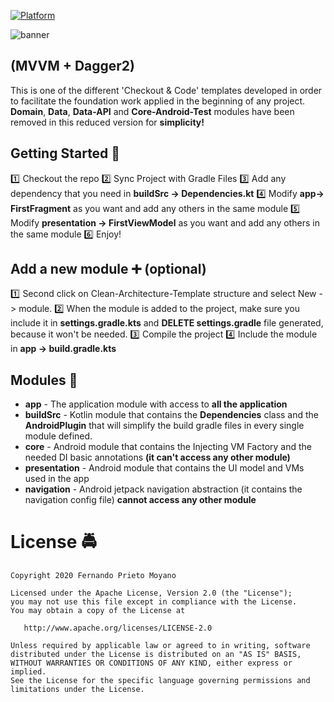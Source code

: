 [![Platform](https://img.shields.io/badge/platform-android-brightgreen)](https://developer.android.com/reference)

![banner](art/Simplified-Dagger2.jpg)

## (MVVM + Dagger2)

This is one of the different 'Checkout & Code' templates developed in order to facilitate the foundation work applied in the beginning of any project.
**Domain**, **Data**, **Data-API** and **Core-Android-Test** modules have been removed in this reduced version for **simplicity!**


## Getting Started :vertical_traffic_light:

:one: Checkout the repo
:two: Sync Project with Gradle Files
:three: Add any dependency that you need in **buildSrc -> Dependencies.kt**
:four: Modify **app-> FirstFragment** as you want and add any others in the same module
:five: Modify **presentation -> FirstViewModel** as you want and add any others in the same module
:six: Enjoy!


## Add a new module :heavy_plus_sign: (optional)

:one: Second click on Clean-Architecture-Template structure and select New -> module.
:two: When the module is added to the project, make sure you include it in **settings.gradle.kts** and **DELETE settings.gradle** file generated, because it won't be needed.
:three: Compile the project
:four: Include the module in **app -> build.gradle.kts**


## Modules :department_store:

* **app** - The application module with access to **all the application**
* **buildSrc** - Kotlin module that contains the **Dependencies** class and the **AndroidPlugin** that will simplify the build gradle files in every single module defined.
* **core** - Android module that contains the Injecting VM Factory and the needed DI basic annotations **(it can't access any other module)**
* **presentation** - Android module that contains the UI model and VMs used in the app
* **navigation** - Android jetpack navigation abstraction (it contains the navigation config file) **cannot access any other module**


#  License :oncoming_police_car:

    Copyright 2020 Fernando Prieto Moyano

    Licensed under the Apache License, Version 2.0 (the "License");
    you may not use this file except in compliance with the License.
    You may obtain a copy of the License at

       http://www.apache.org/licenses/LICENSE-2.0

    Unless required by applicable law or agreed to in writing, software
    distributed under the License is distributed on an "AS IS" BASIS,
    WITHOUT WARRANTIES OR CONDITIONS OF ANY KIND, either express or implied.
    See the License for the specific language governing permissions and
    limitations under the License.
